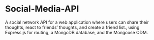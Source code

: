 # Social-Media-API
A social network API for a web application where users can share their thoughts, react to friends’ thoughts, and create a friend list., using Express.js for routing, a MongoDB database, and the Mongoose ODM.

